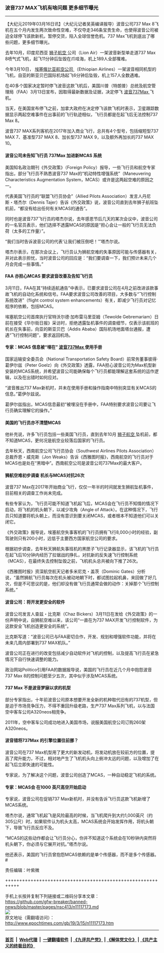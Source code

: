 ### 波音737 MAX飞机有啥问题 更多细节曝光
------------------------

<p>
 【大纪元2019年03月16日讯】（大纪元记者吴英编译报导）波音公司737 Max 8飞机在五个月内发生两次致命性空难，不仅夺走346条宝贵生命，也使得波音公司被迫全球停飞该款新机，暂停交货，陷入全球信誉危机。737 Max飞机到底出了哪些问题，更多细节曝光。
</p>
<p>
 去年10月，印度尼西亚
 <a href="http://www.epochtimes.com/gb/tag/%E7%8B%AE%E5%AD%90%E8%88%AA%E7%A9%BA.html">
  狮子航空
 </a>
 公司（Lion Air）一架波音新型单走道737 Max 8喷气式飞机，起飞11分钟后坠毁在爪哇海，机上189人全部罹难。
</p>
<p>
 今年3月10日，
 <a href="http://www.epochtimes.com/gb/tag/%E5%9F%83%E5%A1%9E%E4%BF%84%E6%AF%94%E4%BA%9A%E8%88%AA%E7%A9%BA%E5%85%AC%E5%8F%B8.html">
  埃塞俄比亚航空公司
 </a>
 （Ethiopian Airlines）一架波音相同机型的飞机，自亚的斯亚贝巴国际机场起飞6分钟后坠毁，机上157人全数遇难。
</p>
<p>
 在40多个国家决定暂时停飞波音这款飞机后，美国川普（特朗普）总统及航空管理局（FAA）3月13日宣布，因取得最新数据及证据，决定停飞
 <a href="http://www.epochtimes.com/gb/tag/%E6%B3%A2%E9%9F%B3737max.html">
  波音737Max
 </a>
 飞机。
</p>
<p>
 当天，在美国宣布停飞之前，加拿大政府在决定停飞该款飞机时表示，卫星跟踪数据显示两起空难事件在出事前的飞行轨迹相似，飞行员都是在起飞后无法控制737 Max 8。
</p>
<p>
 波音737 MAX系列客机在2017年加入商业飞行，总共有4个型号，包括缩短型737 MAX 7、基准型737 MAX 8、加长型737 MAX 9，以及额外再加长的737 MAX 10。
</p>
<h4>
 <strong>
  波音公司未告知飞行员 737Max
 </strong>
 <strong>
  加进新MCAS
 </strong>
 <strong>
  系统
 </strong>
</h4>
<p>
 美国知名政治期刊《外交政策》（Foreign Policy）报导，一些飞行员和航空专家指出，部分飞行员不熟悉波音737 Max的“机动特性增强系统”（Maneuvering Characteristics Augmentation System，MCAS）或许是这两起空难的原因之一。
</p>
<p>
 代表美国飞行员的“联盟飞行员协会”（Allied Pilots Association）发言人丹尼斯・塔杰尔（Dennis Tajer）告诉《外交政策》说，波音公司直到去年狮子航班坠机前，“都没有给出任何有关MCAS的通告”。
</p>
<p>
 同时也是波音737飞行员的塔杰尔说，去年感恩节后几天的某次会议中，波音公司的一名官员表示，他们选择不透露MCAS的原因是“担心会让一般的飞行员无法负荷（太多的工作量）”。
</p>
<p>
 “我们当时告诉波音公司的代表‘让我们被压倒吧！’”塔杰尔说。
</p>
<p>
 塔杰尔表示，在那次会议上，飞行员认为狮航空难的失事原因可能与传感器有关，并对此表示担忧，当时波音公司的回应是：“我们要调查一下，我们预计未来几个月会完成一些事情。”
</p>
<h4>
 <strong>
  FAA
 </strong>
 <strong>
  亦担心MCAS
 </strong>
 <strong>
  要求波音改善及告知飞行员
 </strong>
</h4>
<p>
 3月11日，FAA在其“持续适航通告”中表示，已要求波音公司在4月之前改进该款事故飞机的自动化系统和信号。FAA要求波音公司改善的项目，大多数与“飞行控制系统改进”（flight control system enhancements）有关，即减少飞行员对记忆程序的依赖，包括MCAS。
</p>
<p>
 埃塞航空公司首席执行官特沃尔德‧加布雷马里亚姆（Tewolde Gebremariam）日前在接受《华尔街日报》采访时，拒绝透露坠机事件的调查细节，仅表示该航班的机长在失事前，向亚的斯亚贝巴（Addis Ababa）国际机场地面塔台通报，遭遇“飞行控制问题”，要求返回机场。
</p>
<h4>
 <strong>
  专家：MCAS
 </strong>
 <strong>
  信息被“埋在”
  <a href="http://www.epochtimes.com/gb/tag/%E6%B3%A2%E9%9F%B3737max.html">
   波音737Max
  </a>
 </strong>
 <strong>
  使用手册
 </strong>
</h4>
<p>
 国家运输安全委员会（National Transportation Safety Board）前常务董事彼得‧葛伊尔兹（Peter Goelz）向《外交政策》透露，FAA担心波音公司为Max机型新安装的MCAS系统，并希望波音公司能确保每个飞行员都能理解这套系统的运作逻辑，以及在出错时如何应对。
</p>
<p>
 “波音推出737 Max新机时，并未在使用手册和操作指南中特别突显有关MCAS的信息。”葛伊尔兹说。
</p>
<p>
 葛伊尔兹指出，MCAS信息最初“被埋没在手册中，FAA特别要求波音公司要让飞行员确实理解它的操作。”
</p>
<h4>
 <strong>
  美国的飞行员亦不清楚MCAS
 </strong>
</h4>
<p>
 他补充说，许多飞行员包括一些美国飞行员，直到去年10月
 <a href="http://www.epochtimes.com/gb/tag/%E7%8B%AE%E5%AD%90%E8%88%AA%E7%A9%BA.html">
  狮子航空
 </a>
 坠机前，都不知道MCAS，更何况是航空业较落后国家的飞行员。
</p>
<p>
 去年秋天，西南航空公司飞行员协会（Southwest Airlines Pilots Association）总裁乔恩・威克斯（Jon Weaks）告诉《西雅图时报》，西南航空的飞行员对于MCAS也是处在“黑暗中”。西南航空公司是波音公司737Max的最大客户。
</p>
<h4>
 <strong>
  狮航空难初步调查
 </strong>
 <strong>
  机长与MCAS对抗26次
 </strong>
</h4>
<p>
 波音737 Max在2017年开始商业飞行，仅仅一年半的时间就发生狮航坠机事件，目前相关的调查工作尚未完成。
</p>
<p>
 有些专家认为，飞行员可能不知道飞机起飞后，MCAS会在飞行员不知情的情况下启动，将飞机的机头朝下，以减少攻角（Angle of Attack）。在这种情况下，飞行员只知道要将机头朝上，而没有意识到要关闭MCAS，或者根本不知道他们可以关闭它。
</p>
<p>
 《外交政策》报导说，埃塞航空失事客机的飞行员拥有飞行8,000小时的经验，副驾驶则只有200小时，远低于主要西方国家航空公司的要求。
</p>
<p>
 根据初步调查，去年秋天狮航失事班机的黑匣子飞行记录器显示，该飞机的飞行员在起飞后10分钟内经历了拉锯战的挣扎，对抗新的反失速飞行控制系统（MCAS），在最终失去控制坠毁之前，飞机机头总共被向下推了26次。
</p>
<p>
 《西雅图时报》资深航空航天记者多米尼克・盖茨（Dominic Gates）分析说，“虽然狮航飞行员每次在机头被动地朝下时，都试图拉起机鼻，来回做了好几次，但是不可思议的是，他们却没有做飞行员通常会做的动作：关掉那个飞行控制系统。”
</p>
<h4>
 <strong>
  波音公司：将开发更安全的软件
 </strong>
</h4>
<p>
 波音公司发言人查兹・比克斯（Chaz Bickers）3月11日在发给《外交政策》的一份声明中说，自狮航空难以来，该公司“一直在为737 MAX开发飞行控制软件，为这款安全飞机创造更安全的系统”。
</p>
<p>
 比克斯写道：“波音公司已与FAA密切合作，开发、规划和增强软件功能，并将在未来几周内部署到737 MAX机队。”
</p>
<p>
 波音公司正在进行的改变包括减少自动软件对飞机的控制，以及提高飞行员在紧急情况下自行快速调整的能力。
</p>
<p>
 政治网站Politico引用FAA的数据报导说，美国的飞行员在近几个月中抱怨波音737 Max 8的控制问题至少五次，其中似乎涉及MCAS系统。
</p>
<h4>
 <strong>
  737 Max
 </strong>
 <strong>
  不是波音梦寐以求的机型
 </strong>
</h4>
<p>
 部分专家指出，十年前波音公司原本想要开发全新的机种取代旧有的737机型，但是迫于市场竞争压力，不得不重回升级老路，生产737 Max系列飞机，以与法国空中客车公司A320neos相竞争。
</p>
<p>
 2011年，空中客车公司成功地进入美国市场，说服美国航空公司订购260架A320neos。
</p>
<h4>
 <strong>
  波音错将737Max
 </strong>
 <strong>
  的引擎位置往前挪？
 </strong>
</h4>
<p>
 波音公司在737 Max机型用了更大的新发动机，将发动机放在较前方的位置，提高了爬升能力，不过，相对地产生了飞机机头向上俯冲太远的问题，以及增加了在起飞后立即失速的可能性。
</p>
<p>
 专家说，为了解决这个问题，波音公司创造了MCAS，一种自动稳定飞机的系统。
</p>
<h4>
 <strong>
  专家：MCAS会
 </strong>
 <strong>
  在1000
 </strong>
 <strong>
  英尺高空开始启动
 </strong>
</h4>
<p>
 专家说，波音公司在促销737 Max新机时，并没有告诉飞行员这款飞机新增了MCAS系统。
</p>
<p>
 塔杰尔说，通常飞机起飞是风险最高的时候，当飞机爬升到大约1,000英尺（约305公尺）时，如果软件认为机头太高，MCAS系统会开始发挥作用，将机头朝下，导致飞行员反应不及。
</p>
<p>
 “MCAS的这些动作都会让飞行员分心，你并不知道这个系统会在10秒钟内突然将机头朝下，你必须与它展开对抗。”塔杰尔说。
</p>
<p>
 他还表示，美国的飞行员曾抱怨MCAS依赖的是单个传感器，而不是多个传感器。#
</p>
<p>
 责任编辑：叶紫微
</p>

+++++++++++++++++++++++++++++++++++++++++++++++++++++++++++<br/><br/>
手机上长按并复制下列链接或二维码分享本文章：<br/>
https://github.com/gfw-breaker/banned-news/blob/master/pages/nsc413/n11117173.md <br/>
<a href='https://github.com/gfw-breaker/banned-news/blob/master/pages/nsc413/n11117173.md'><img src='https://github.com/gfw-breaker/banned-news/blob/master/pages/nsc413/n11117173.md.png'/></a> <br/>
原文地址（需翻墙访问）：http://www.epochtimes.com/gb/19/3/15/n11117173.htm


------------------------
#### [首页](https://github.com/gfw-breaker/banned-news/blob/master/README.md) &nbsp;|&nbsp; [Web代理](https://github.com/labour-camp/helloworld) &nbsp;|&nbsp; [一键翻墙软件](https://github.com/gfw-breaker/nogfw/blob/master/README.md) &nbsp;| [《九评共产党》](https://github.com/gfw-breaker/9ping.md/blob/master/README.md#九评之一评共产党是什么) | [《解体党文化》](https://github.com/gfw-breaker/jtdwh.md/blob/master/README.md) | [《共产主义的终极目的》](https://github.com/gfw-breaker/gczydzjmd.md/blob/master/README.md)

